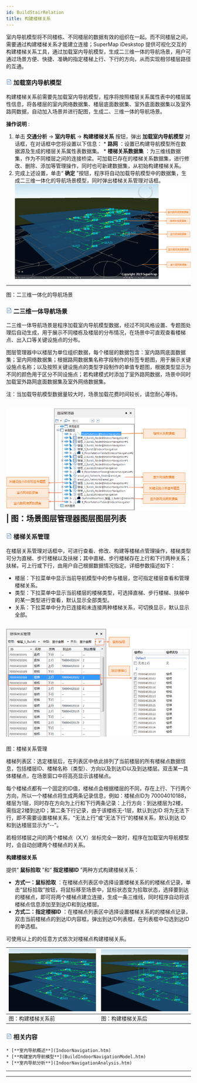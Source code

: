 ```yaml
---
id: BuildStairRelation
title: 构建楼梯关系
---
```

室内导航模型将不同楼栋、不同楼层的数据有效的组织在一起。而不同楼层之间，需要通过构建楼梯关系才能建立连接；SuperMap iDeskstop
提供可视化交互的构建楼梯关系工具，通过加载室内导航模型，生成二三维一体的导航场景，用户可通过场景方便、快捷、准确的指定楼梯上行、下行的方向，从而实现相邻楼层路径的互通。

### ![](../../img/read.gif) 加载室内导航模型

构建楼梯关系前需要先加载室内导航模型，程序将按照楼层关系属性表中的楼层属性信息，将各楼层的室内网络数据集、楼层底面数据集、室外底面数据集以及室外路网数据，自动加入场景并进行配图，生成二、三维一体的导航场景。

**操作说明** :

  1. 单击 **交通分析** -> **室内导航** -> **构建楼梯关系** 按钮，弹出 **加载室内导航模型** 对话框，在对话框中您将设置以下信息： 
    * **路网** ：设置已构建导航模型所在数据源及生成的楼层关系属性表数据集。
    * **楼梯关系数据集** ：为三维线数据集，作为不同楼层之间的连接桥梁。可加载已存在的楼梯关系数据集，进行修改、删除、添加等管理操作，同时也可新建数据集，从初始构建楼梯关系。
  2. 完成上述设置，单击“ **确定** ”按钮，程序将自动加载导航模型中的数据集，生成二三维一体化的导航场景模型，同时弹出楼梯关系管理对话框。 
![](img/IndoorNavigationScene.png)  
---  
图：二三维一体化的导航场景  

### ![](../../img/read.gif) 二三维一体导航场景

二三维一体导航场景是程序加载室内导航模型数据，经过不同风格设置、专题图处理后自动生成，用于展示不同楼栋及楼层的分布情况，在场景中可直观查看楼梯点、出入口等关键设施点的分布。

图层管理器中以楼层为单位组织数据，每个楼层的数据包含：室内路网底面数据集；室内网络数据集；根据路网数据集名称字段制作的标签专题图，用于展示关键设施点名称；以及按照关键设施点的类型字段制作的单值专题图，根据类型显示为不同的颜色用于区分不同设施点；若构建模式时添加了室外路网数据，场景中同时加载室外路网底面数据集及室外网络数据集。

注：当加载导航模型数据量较大时，场景加载花费时间较长，请您耐心等待。

![](img/Scene_Layer_RelationManager.png) | 图：场景图层管理器图层图层列表  
---  
  
### ![](../../img/read.gif) 楼梯关系管理

在楼层关系管理对话框中，可进行查看、修改、构建等楼梯点管理操作，楼梯类型可分为直梯、步行楼梯以及扶梯；其中直梯、步行楼梯存在上行和下行两种关系；扶梯，可上行或下行，由用户自己根据数据情况指定。详细参数描述如下：

  * 楼层：下拉菜单中显示当前导航模型中的参与楼层，您可指定楼层查看和管理楼梯关系。
  * 类型：下拉菜单中显示当前楼层的楼梯类型，可选择直梯、步行楼梯、扶梯中的某一类型进行查看，默认显示全部类型。
  * 关系：下拉菜单中分为已连接和未连接两种楼梯关系，可切换显示，默认显示全部。

![](img/BuildStairManager.png)  
---  
图：楼梯关系管理  
  
楼梯列表区：选定楼层后，在列表区中依此排列了当前楼层的所有楼梯点数据信息，包括楼层ID、楼梯名称（类型）、方向以及到达ID以及到达楼层。双击某一具体楼梯点，在场景窗口中将高亮显示该楼梯点。

每个楼梯点都有一个固定的ID值，楼梯点会根据楼层的不同，存在上行、下行两个方向，所以一个楼梯点将生成两条记录信息，例如：楼梯点ID为
70004010188，楼层为1层，同时存在方向为上行和下行两条记录：上行方向：到达楼层为2楼，需指定2楼到达ID；第二条下行记录，由于该楼栋无-1层，默认到达ID
将为无法下行，即不需要设置楼梯关系，“无法上行”或“无法下行”的楼梯关系，默认到达 ID 和到达楼层显示为“--”。

若相邻楼层之间的两个楼梯点（X,Y）坐标完全一致时，程序在加载室内导航模型时，会自动创建两个楼梯点的关系。

**构建楼梯关系**

提供“ **鼠标拾取** ”和“ **指定楼梯ID** ”两种方式构建楼梯关系：

  * **方式一：鼠标拾取** ：在楼梯点列表区中选择设置楼梯关系的的楼梯点记录，单击“鼠标拾取”按钮，将鼠标移至场景中，鼠标状态变为拾取状态，选择要到达的楼梯点，即可将两个楼梯点建立连接，生成一条三维线，同时程序自动将该楼梯点信息添加至到达ID和到达楼层。
  * **方式二：指定楼梯ID** ：在楼梯点列表区中选择设置楼梯关系的的楼梯点记录，双击当前楼梯点的到达ID内容框，弹出到达ID列表框，在列表框中勾选到达ID的单选框。 

可使用以上的的任意方式依次对楼梯点构建楼梯关系。

![](img/BuildStairRelationBefore.png) | ![](img/BuildStairRelationAfter.png)  
---|---  
图：构建楼梯关系前  | 图：构建楼梯关系后  
  
### ![](../../img/read.gif) 相关内容

    * [**室内导航概述**](IndoorNavigation.htm)
    * [**构建室内导航模型**](BuildIndoorNavigationModel.htm)
    * [**室内导航分析**](IndoorNavigationAnalysis.htm)
  

* * *

[](http://www.supermap.com)  
  
---

